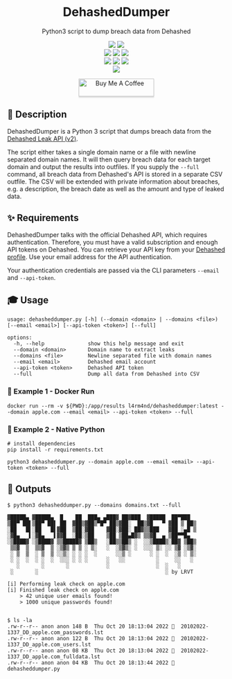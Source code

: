 <div align="center" width="100%">
    <h1>DehashedDumper</h1>
    <p>Python3 script to dump breach data from Dehashed</p><p>
    <a target="_blank" href="https://github.com/l4rm4nd"><img src="https://img.shields.io/badge/maintainer-LRVT-orange" /></a>
    <a target="_blank" href="https://GitHub.com/l4rm4nd/DehashedDumper/graphs/contributors/"><img src="https://img.shields.io/github/contributors/l4rm4nd/DehashedDumper.svg" /></a><br>
    <a target="_blank" href="https://GitHub.com/l4rm4nd/DehashedDumper/commits/"><img src="https://img.shields.io/github/last-commit/l4rm4nd/DehashedDumper.svg" /></a>
    <a target="_blank" href="https://GitHub.com/l4rm4nd/DehashedDumper/issues/"><img src="https://img.shields.io/github/issues/l4rm4nd/DehashedDumper.svg" /></a>
    <a target="_blank" href="https://github.com/l4rm4nd/DehashedDumper/issues?q=is%3Aissue+is%3Aclosed"><img src="https://img.shields.io/github/issues-closed/l4rm4nd/DehashedDumper.svg" /></a><br>
        <a target="_blank" href="https://github.com/l4rm4nd/DehashedDumper/stargazers"><img src="https://img.shields.io/github/stars/l4rm4nd/DehashedDumper.svg?style=social&label=Star" /></a>
    <a target="_blank" href="https://github.com/l4rm4nd/DehashedDumper/network/members"><img src="https://img.shields.io/github/forks/l4rm4nd/DehashedDumper.svg?style=social&label=Fork" /></a>
    <a target="_blank" href="https://github.com/l4rm4nd/DehashedDumper/watchers"><img src="https://img.shields.io/github/watchers/l4rm4nd/DehashedDumper.svg?style=social&label=Watch" /></a><br>
    <a target="_blank" href="https://hub.docker.com/r/l4rm4nd/dehasheddumper"><img src="https://badgen.net/badge/icon/l4rm4nd%2Fdehasheddumper:latest?icon=docker&label" /></a><br><p>
    <a href="https://www.buymeacoffee.com/LRVT" target="_blank"><img src="https://www.buymeacoffee.com/assets/img/custom_images/orange_img.png" alt="Buy Me A Coffee" style="height: 41px !important;width: 174px !important;box-shadow: 0px 3px 2px 0px rgba(190, 190, 190, 0.5) !important;-webkit-box-shadow: 0px 3px 2px 0px rgba(190, 190, 190, 0.5) !important;" ></a>
</div>

## 💬 Description

DehashedDumper is a Python 3 script that dumps breach data from the [Dehashed Leak API (v2)](https://dehashed.com).

The script either takes a single domain name or a file with newline separated domain names. It will then query breach data for each target domain and output the results into outfiles. If you supply the `--full` command, all breach data from Dehashed's API is stored in a separate CSV outfile. The CSV will be extended with private information about breaches, e.g. a description, the breach date as well as the amount and type of leaked data.

## ✨ Requirements

DehashedDumper talks with the official Dehashed API, which requires authentication. Therefore, you must have a valid subscription and enough API tokens on Dehashed. You can retrieve your API key from your [Dehashed profile](https://dehashed.com/profile). Use your email address for the API authentication.

Your authentication credentials are passed via the CLI parameters `--email` and `--api-token`. 

## 🎓 Usage

````
usage: dehasheddumper.py [-h] (--domain <domain> | --domains <file>) [--email <email>] [--api-token <token>] [--full]

options:
  -h, --help              show this help message and exit
  --domain <domain>       Domain name to extract leaks
  --domains <file>        Newline separated file with domain names
  --email <email>         Dehashed email account
  --api-token <token>     Dehashed API token
  --full                  Dump all data from Dehashed into CSV
````


### 🐳 Example 1 - Docker Run

````
docker run --rm -v ${PWD}:/app/results l4rm4nd/dehasheddumper:latest --domain apple.com --email <email> --api-token <token> --full
````

### 🐍 Example 2 - Native Python

````
# install dependencies
pip install -r requirements.txt

python3 dehasheddumper.py --domain apple.com --email <email> --api-token <token> --full
````

## 💎 Outputs

````
$ python3 dehasheddumper.py --domains domains.txt --full

▓█████▄ ▓█████▄  █    ██  ███▄ ▄███▓ ██▓███  ▓█████  ██▀███  
▒██▀ ██▌▒██▀ ██▌ ██  ▓██▒▓██▒▀█▀ ██▒▓██░  ██▒▓█   ▀ ▓██ ▒ ██▒
░██   █▌░██   █▌▓██  ▒██░▓██    ▓██░▓██░ ██▓▒▒███   ▓██ ░▄█ ▒
░▓█▄   ▌░▓█▄   ▌▓▓█  ░██░▒██    ▒██ ▒██▄█▓▒ ▒▒▓█  ▄ ▒██▀▀█▄  
░▒████▓ ░▒████▓ ▒▒█████▓ ▒██▒   ░██▒▒██▒ ░  ░░▒████▒░██▓ ▒██▒
 ▒▒▓  ▒  ▒▒▓  ▒ ░▒▓▒ ▒ ▒ ░ ▒░   ░  ░▒▓▒░ ░  ░░░ ▒░ ░░ ▒▓ ░▒▓░
 ░ ▒  ▒  ░ ▒  ▒ ░░▒░ ░ ░ ░  ░      ░░▒ ░      ░ ░  ░  ░▒ ░ ▒░
 ░ ░  ░  ░ ░  ░  ░░░ ░ ░ ░      ░   ░░          ░     ░░   ░ 
   ░       ░       ░            ░               ░  ░   ░     
 ░       ░                                         ░ by LRVT                  

[i] Performing leak check on apple.com
[i] Finished leak check on apple.com
    > 42 unique user emails found!
    > 1000 unique passwords found!
    
    
$ ls -la  
.rw-r--r-- anon anon 148 B  Thu Oct 20 18:13:04 2022   20102022-1337_DD_apple.com_passwords.lst 
.rw-r--r-- anon anon 122 B  Thu Oct 20 18:13:04 2022   20102022-1337_DD_apple.com_users.lst    
.rw-r--r-- anon anon 08 KB  Thu Oct 20 18:13:04 2022   20102022-1337_DD_apple.com_fulldata.lst
.rw-r--r-- anon anon 04 KB  Thu Oct 20 18:13:44 2022   dehasheddumper.py
````
